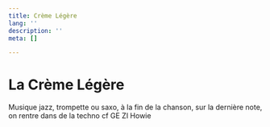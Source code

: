 ```yaml
---
title: Crème Légère
lang: ''
description: ''
meta: []

---
```

# La Crème Légère

Musique jazz, trompette ou saxo, à la fin de la chanson, sur la dernière note, on rentre dans de la techno cf GE ZI Howie 